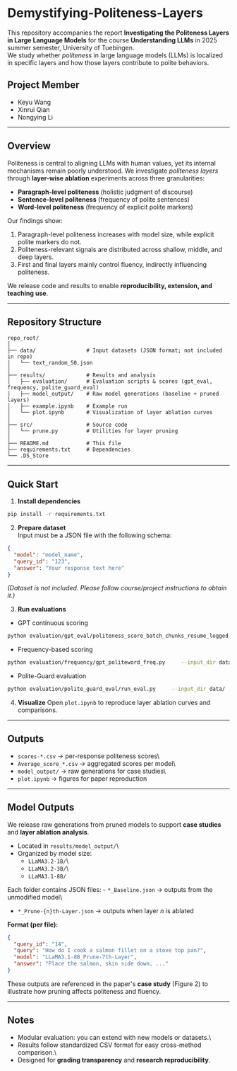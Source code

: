 # Demystifying-Politeness-Layers

This repository accompanies the report **Investigating the Politeness
Layers in Large Language Models** for the course **Understanding LLMs** in 2025 summer semester, University of Tuebingen.\
We study whether *politeness* in large language models (LLMs) is
localized in specific layers and how those layers contribute to polite
behaviors.

## Project Member
- Keyu Wang
- Xinrui Qian
- Nongying Li
------------------------------------------------------------------------

##  Overview

Politeness is central to aligning LLMs with human values, yet its
internal mechanisms remain poorly understood.
We investigate *politeness layers* through **layer-wise ablation**
experiments across three granularities:

-   **Paragraph-level politeness** (holistic judgment of discourse)
-   **Sentence-level politeness** (frequency of polite sentences)
-   **Word-level politeness** (frequency of explicit polite markers)

Our findings show:
1. Paragraph-level politeness increases with model size, while explicit
polite markers do not.
2. Politeness-relevant signals are distributed across shallow, middle,
and deep layers.
3. First and final layers mainly control fluency, indirectly influencing
politeness.

We release code and results to enable **reproducibility, extension, and
teaching use**.

------------------------------------------------------------------------

##  Repository Structure

    repo_root/
    │
    ├── data/                # Input datasets (JSON format; not included in repo)
    │   └── text_random_50.json
    │
    ├── results/             # Results and analysis
    │   ├── evaluation/      # Evaluation scripts & scores (gpt_eval, frequency, polite_guard_eval)
    │   ├── model_output/    # Raw model generations (baseline + pruned layers)
    │   ├── example.ipynb    # Example run
    │   └── plot.ipynb       # Visualization of layer ablation curves
    │
    ├── src/                 # Source code
    │   └── prune.py         # Utilities for layer pruning
    │
    ├── README.md            # This file
    ├── requirements.txt     # Dependencies
    └── .DS_Store


------------------------------------------------------------------------

##  Quick Start

1.  **Install dependencies**

``` bash
pip install -r requirements.txt
```

2.  **Prepare dataset**\
    Input must be a JSON file with the following schema:

``` json
{
  "model": "model_name",
  "query_id": "123",
  "answer": "Your response text here"
}
```

*(Dataset is not included. Please follow course/project instructions to
obtain it.)*

3.  **Run evaluations**

-   GPT continuous scoring

``` bash
python evaluation/gpt_eval/politeness_score_batch_chunks_resume_logged.py     --input_dir data/     --out evaluation/gpt_eval/scores-1B.csv     --model gpt-4o-mini     --chunk_size 100     --rpm 200
```

-   Frequency-based scoring

``` bash
python evaluation/frequency/gpt_politeword_freq.py     --input_dir data/     --out evaluation/frequency/scores-1B-sentence.csv     --model gpt-4o-mini
```

-   Polite-Guard evaluation

``` bash
python evaluation/polite_guard_eval/run_eval.py     --input_dir data/     --out evaluation/polite_guard_eval/scores-1B.csv
```

4.  **Visualize** Open `plot.ipynb` to reproduce layer ablation curves
    and comparisons.

------------------------------------------------------------------------

##  Outputs

-   `scores-*.csv` → per-response politeness scores\
-   `Average_score_*.csv` → aggregated scores per model\
-   `model_output/` → raw generations for case studies\
-   `plot.ipynb` → figures for paper reproduction

------------------------------------------------------------------------

##  Model Outputs

We release raw generations from pruned models to support **case
studies** and **layer ablation analysis**.

-   Located in `results/model_output/`\
-   Organized by model size:
    -   `LLaMA3.2-1B/`\
    -   `LLaMA3.2-3B/`\
    -   `LLaMA3.1-8B/`

Each folder contains JSON files: - `*_Baseline.json` → outputs from the
unmodified model\
- `*_Prune-{n}th-Layer.json` → outputs when layer *n* is ablated

**Format (per file):**

``` json
{
  "query_id": "14",
  "query": "How do I cook a salmon fillet on a stove top pan?",
  "model": "LLaMA3.1-8B_Prune-7th-Layer",
  "answer": "Place the salmon, skin side down, ..."
}
```

These outputs are referenced in the paper's **case study** (Figure 2) to
illustrate how pruning affects politeness and fluency.

------------------------------------------------------------------------

##  Notes

-   Modular evaluation: you can extend with new models or datasets.\
-   Results follow standardized CSV format for easy cross-method
    comparison.\
-   Designed for **grading transparency** and **research
    reproducibility**.
